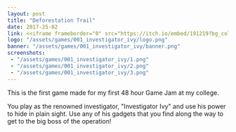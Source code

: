 ```yaml
---
layout: post
title: "Deforestation Trail"
date: 2017-25-02
link: <<iframe frameborder="0" src="https://itch.io/embed/191219?bg_color=F7F5E6&amp;link_color=3b53b5" width="552" height="167"></iframe>
logo: "/assets/games/001_investigator_ivy/logo.png"
banner: "/assets/games/001_investigator_ivy/banner.png"
screenshots:
 - "/assets/games/001_investigator_ivy/1.png"
 - "/assets/games/001_investigator_ivy/2.png"
 - "/assets/games/001_investigator_ivy/3.png"
---
```


This is the first game made for my first 48 hour Game Jam at my college. 

You play as the renowned investigator, "Investigator Ivy" and use his power to hide in plain sight. Use any of his gadgets that you find along the way to get to the big boss of the operation!

